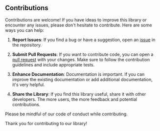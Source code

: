 ## Contributions

Contributions are welcome! If you have ideas to improve this library or encounter any issues, please don't hesitate to contribute. Here are some ways you can help:

1. **Report Issues**: If you find a bug or have a suggestion, open an [issue](https://github.com/AlannFernandez/easy-date/issues) in the repository.

2. **Submit Pull Requests**: If you want to contribute code, you can open a [pull request](https://github.com/AlannFernandez/easy-date/pulls) with your changes. Make sure to follow the contribution guidelines and include appropriate tests.

3. **Enhance Documentation**: Documentation is important. If you can improve the existing documentation or add additional documentation, it's very helpful.

4. **Share the Library**: If you find this library useful, share it with other developers. The more users, the more feedback and potential contributions.

Please be mindful of our code of conduct while contributing.

Thank you for contributing to our library!
